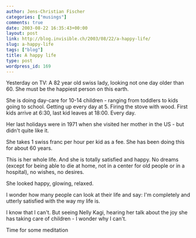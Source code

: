 ```yaml
---
author: Jens-Christian Fischer
categories: ["musings"]
comments: true
date: 2003-08-22 16:35:43+00:00
layout: post
link: http://blog.invisible.ch/2003/08/22/a-happy-life/
slug: a-happy-life
tags: ["blog"]
title: A happy life
type: post
wordpress_id: 169
---
```


Yesterday on TV: A 82 year old swiss lady, looking not one day older than 60. She must be the happiest person on this earth.

She is doing day-care for 10-14 children - ranging from toddlers to kids going to school. Getting up every day at 5. Firing the stove with wood. First kids arrive at 6:30, last kid leaves at 18:00. Every day. 

Her last holidays were in 1971 when she visited her mother in the US - but didn't quite like it.

She takes 1 swiss franc per hour per kid as a fee. She has been doing this for about 60 years.

This is her whole life. And she is totally satisfied and happy. No dreams (except for being able to die at home, not in a center for old people or in a hospital), no wishes, no desires.

She looked happy, glowing, relaxed.

I wonder how many people can look at their life and say: I'm completely and utterly satisfied with the way my life is.

I know that I can't. But seeing Nelly Kagi, hearing her talk about the joy she has taking care of children - I wonder why I can't.

Time for some meditation
